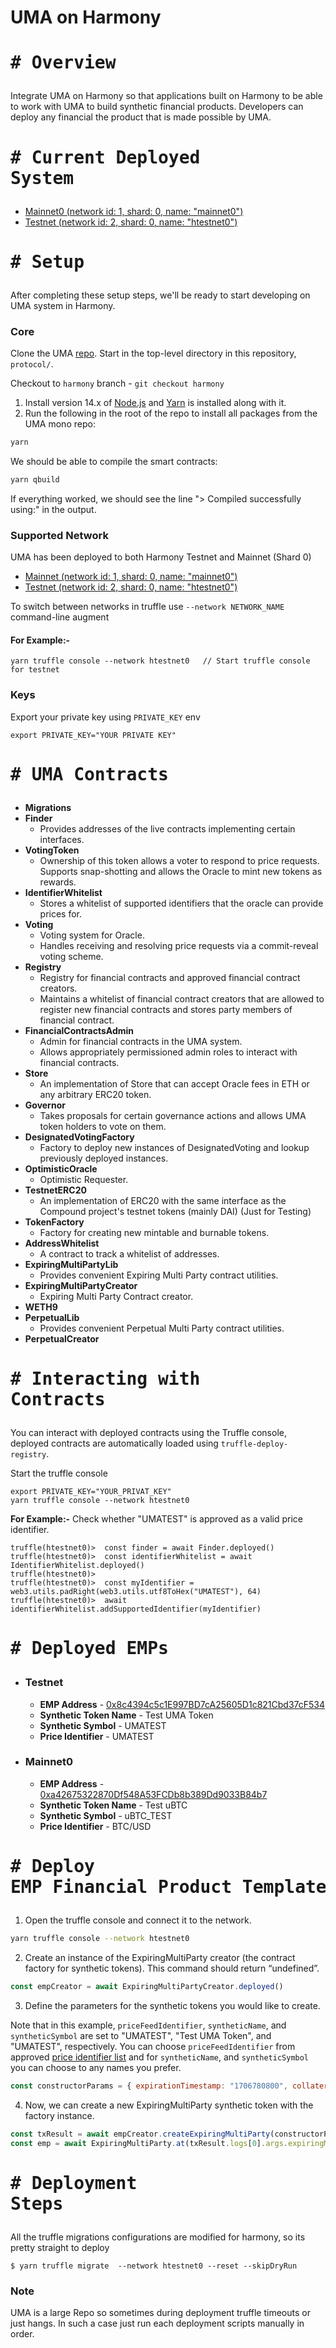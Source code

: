 # UMA on Harmony

# <pre>**# Overview**</pre>
Integrate UMA on Harmony so that applications built on Harmony to be able to work with UMA to build synthetic financial products. Developers can deploy any financial
the product that is made possible by UMA.

# <pre>**# Current Deployed System**</pre>
- [Mainnet0 (network id: 1, shard: 0, name: "mainnet0")](https://github.com/ashutoshvarma/protocol/blob/harmony/packages/core/networks/1.json)
- [Testnet (network id: 2, shard: 0, name: "htestnet0")](https://github.com/ashutoshvarma/protocol/blob/harmony/packages/core/networks/2.json)

# <pre>**# Setup**</pre>
After completing these setup steps, we'll be ready to start developing on UMA system in Harmony.

### Core

Clone the UMA [repo](https://github.com/ashutoshvarma/protocol). Start in the top-level directory in this repository, `protocol/`.

Checkout to `harmony` branch - `git checkout harmony`

1. Install version 14.x of [Node.js](https://nodejs.org/) and [Yarn](https://classic.yarnpkg.com/) is installed along with it.
2. Run the following in the root of the repo to install all packages from the UMA mono repo:

```bash
yarn
```

We should be able to compile the smart contracts:

```bash
yarn qbuild
```

If everything worked, we should see the line "> Compiled successfully using:" in the output.

### Supported Network

UMA has been deployed to both Harmony Testnet and Mainnet
(Shard 0)

- [Mainnet (network id: 1, shard: 0, name: "mainnet0")](https://github.com/ashutoshvarma/protocol/blob/harmony/packages/core/networks/1.json)
- [Testnet (network id: 2, shard: 0, name: "htestnet0")](https://github.com/ashutoshvarma/protocol/blob/harmony/packages/core/networks/2.json)

To switch between networks in truffle use `--network NETWORK_NAME` command-line augment

#### For Example:-

```console
yarn truffle console --network htestnet0   // Start truffle console for testnet
```

### Keys

Export your private key using `PRIVATE_KEY` env

```
export PRIVATE_KEY="YOUR PRIVATE KEY"
```

# <pre>**# UMA Contracts**</pre>

- **Migrations**
- **Finder**
  - Provides addresses of the live contracts
    implementing certain interfaces.
- **VotingToken**
  - Ownership of this token allows a voter to respond to price
    requests. Supports snap-shotting and allows the Oracle to
    mint new tokens as rewards.
- **IdentifierWhitelist**
  - Stores a whitelist of supported identifiers that the oracle can provide prices for.
- **Voting**
  - Voting system for Oracle.
  - Handles receiving and resolving price requests via a commit-reveal
    voting scheme.
- **Registry**
  - Registry for financial contracts and approved financial contract
    creators.
  - Maintains a whitelist of financial contract creators that are allowed
    to register new financial contracts and stores party members of
    financial contract.
- **FinancialContractsAdmin**
  - Admin for financial contracts in the UMA system.
  - Allows appropriately permissioned admin roles to interact with financial
    contracts.
- **Store**
  - An implementation of Store that can accept Oracle fees in ETH or any
    arbitrary ERC20 token.
- **Governor**
  - Takes proposals for certain governance actions and allows UMA token
    holders to vote on them.
- **DesignatedVotingFactory**
  - Factory to deploy new instances of DesignatedVoting and lookup
    previously deployed instances.
- **OptimisticOracle**
  - Optimistic Requester.
- **TestnetERC20**
  - An implementation of ERC20 with the same interface as the Compound project's testnet tokens (mainly DAI) (Just for Testing)
- **TokenFactory**
  - Factory for creating new mintable and burnable tokens.
- **AddressWhitelist**
  - A contract to track a whitelist of addresses.
- **ExpiringMultiPartyLib**
  - Provides convenient Expiring Multi Party contract utilities.
- **ExpiringMultiPartyCreator**
  - Expiring Multi Party Contract creator.
- **WETH9**
- **PerpetualLib**
  - Provides convenient Perpetual Multi Party contract utilities.
- **PerpetualCreator**

# <pre>**# Interacting with Contracts**</pre>

You can interact with deployed contracts using the Truffle console, deployed contracts are automatically
loaded using `truffle-deploy-registry`.

Start the truffle console

```
export PRIVATE_KEY="YOUR_PRIVAT_KEY"
yarn truffle console --network htestnet0
```

**For Example:-**
Check whether "UMATEST" is approved as a valid price identifier.

```
truffle(htestnet0)>  const finder = await Finder.deployed()
truffle(htestnet0)>  const identifierWhitelist = await IdentifierWhitelist.deployed()
truffle(htestnet0)>
truffle(htestnet0)>  const myIdentifier = web3.utils.padRight(web3.utils.utf8ToHex("UMATEST"), 64)
truffle(htestnet0)>  await identifierWhitelist.addSupportedIdentifier(myIdentifier)

```

# <pre>**# Deployed EMPs**</pre>

- ### Testnet

  - **EMP Address** - [0x8c4394c5c1E997BD7cA25605D1c821Cbd37cF534](https://explorer.testnet.harmony.one/#/address/one133pef3wpaxtm6l9z2czarjppe0fheaf59jp3y7)
  - **Synthetic Token Name** - Test UMA Token
  - **Synthetic Symbol** - UMATEST
  - **Price Identifier** - UMATEST

- ### Mainnet0
  - **EMP Address** - [0xa42675322870Df548A53FCDb8b389Dd9033B84b7](https://explorer.harmony.one/#/address/0xa42675322870Df548A53FCDb8b389Dd9033B84b7)
  - **Synthetic Token Name** - Test uBTC
  - **Synthetic Symbol** - uBTC_TEST
  - **Price Identifier** - BTC/USD

# <pre>**# Deploy EMP Financial Product Template**</pre>

1. Open the truffle console and connect it to the network.

```bash
yarn truffle console --network htestnet0
```

2. Create an instance of the ExpiringMultiParty creator (the contract factory for synthetic tokens).
   This command should return “undefined”.

```js
const empCreator = await ExpiringMultiPartyCreator.deployed()
```

3. Define the parameters for the synthetic tokens you would like to create.

Note that in this example, `priceFeedIdentifier`, `syntheticName`, and `syntheticSymbol` are set to "UMATEST", "Test UMA Token", and "UMATEST", respectively. You can choose `priceFeedIdentifier` from approved
[price identifier list](https://github.com/ashutoshvarma/protocol/blob/harmony/packages/core/config/identifiers.json)
and for `syntheticName`, and `syntheticSymbol` you can choose to any names you prefer.

```js
const constructorParams = { expirationTimestamp: "1706780800", collateralAddress: TestnetERC20.address, priceFeedIdentifier: web3.utils.padRight(web3.utils.utf8ToHex("UMATEST"), 64), syntheticName: "Test UMA Token", syntheticSymbol: "UMATEST", collateralRequirement: { rawValue: web3.utils.toWei("1.5") }, disputeBondPercentage: { rawValue: web3.utils.toWei("0.1") }, sponsorDisputeRewardPercentage: { rawValue: web3.utils.toWei("0.1") }, disputerDisputeRewardPercentage: { rawValue: web3.utils.toWei("0.1") }, minSponsorTokens: { rawValue: "100000000000000" }, timerAddress: Timer.address, withdrawalLiveness: 7200, liquidationLiveness: 7200, financialProductLibraryAddress: "0x0000000000000000000000000000000000000000"}
```

4. Now, we can create a new ExpiringMultiParty synthetic token with the factory instance.

```js
const txResult = await empCreator.createExpiringMultiParty(constructorParams)
const emp = await ExpiringMultiParty.at(txResult.logs[0].args.expiringMultiPartyAddress)
```

# <pre>**# Deployment Steps**</pre>

All the truffle migrations configurations are modified for harmony, so its pretty straight to deploy

```
$ yarn truffle migrate  --network htestnet0 --reset --skipDryRun
```

### Note

UMA is a large Repo so sometimes during deployment truffle timeouts or just hangs. In such a case just run each deployment scripts manually in order.
